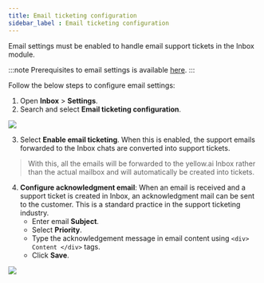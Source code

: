 ```yaml
---
title: Email ticketing configuration 
sidebar_label : Email ticketing configuration 
---
```



Email settings must be enabled to handle email support tickets in the Inbox module. 

:::note
Prerequisites to email settings is available [here](https://docs.yellow.ai/docs/platform_concepts/inbox/tickets/setupandconfig#1-email-channel-and-mail-forwarding).
:::

Follow the below steps to configure email settings: 
1. Open **Inbox** > **Settings**. 
2. Search and select **Email ticketing configuration**.

![](https://i.imgur.com/RE9B1T2.png)

3. Select **Enable email ticketing**. When this is enabled, the support emails forwarded to the Inbox chats are converted into support tickets. 

> With this, all the emails will be forwarded to the yellow.ai Inbox rather than the actual mailbox and will automatically be created into tickets.

4. **Configure acknowledgment email**: When an email is received and a support ticket is created in Inbox, an acknowledgment mail can be sent to the customer. This is a standard practice in the support ticketing industry.
    - Enter email **Subject**. 
    - Select **Priority**. 
    - Type the acknowledgement message in email content using ```<div> Content </div>``` tags. 
    - Click **Save**. 

![](https://i.imgur.com/bXdbSAl.png)